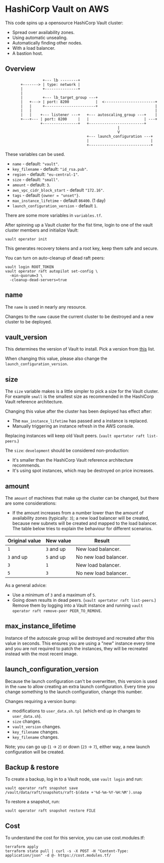 # HashiCorp Vault on AWS

This code spins up a opensource HashiCorp Vault cluster:

- Spread over availability zones.
- Using automatic unsealing.
- Automatically finding other nodes.
- With a load balancer.
- A bastion host.

## Overview

```text
                 +--- lb --------+
       +-------> | type: network |
       |         +---------------+
       |
       |         +--- lb_target_group ---+
       |   +---> | port: 8200            |  <-----------------------+
       |   |     +-----------------------+                          |
       |   |                                                        |
       |   |    +--- listener ---+   +--- autoscaling_group ---+    |
       +---+--- | port: 8200     |   |                         | ---+
                +----------------+   +-------------------------+
                                                   |
                                                   V      
                                     +--- launch_configuration ---+
                                     |                            |
                                     +----------------------------+
```

These variables can be used.

- `name` - default: `"vault"`.
- `key_filename` - default: `"id_rsa.pub"`.
- `region` - default: `"eu-central-1"`.
- `size` - default: `"small"`.
- `amount` - default: `3`.
- `aws_vpc_cidr_block_start` - default `"172.16"`.
- `tags` - default `{owner = "unset"}`.
- `max_instance_lifetime` - default `86400`. (1 day)
- `launch_configuration_version` - default `1`.

There are some more variables in `variables.tf`.

After spinning up a Vault cluster for the fist time, login to one of the vault cluster members and initialize Vault:

```
vault operator init
```

This generates recovery tokens and a root key, keep them safe and secure.

You can turn on auto-cleanup of dead raft peers:

```shell
vault login ROOT_TOKEN
vault operator raft autopilot set-config \
  -min-quorum=3 \
  -cleanup-dead-servers=true
```

## name

The `name` is used in nearly any resource.

Changes to the `name` cause the current cluster to be destroyed and a new cluster to be deployed.

## vault_version

This determines the version of Vault to install. Pick a version from [this](https://releases.hashicorp.com/vault/) list.

When changing this value, please also change the `launch_configuration_version`.

## size

The `size` variable makes is a little simpler to pick a size for the Vault cluster. For example `small` is the smallest size as recommended in the HashiCorp Vault reference architecture.

Changing this value after the cluster has been deployed has effect after:

- The `max_instance_lifetime` has passed and a instance is replaced.
- Manually triggering an instance refresh in the AWS console.

Replacing instances will keep old Vault peers. (`vault opertator raft list-peers`.)

The `size`: `development` should be considered non-production:

- It's smaller than the HashiCorp Vault reference architecture recommends.
- It's using spot instances, which may be destroyed on price increases.

## amount

The `amount` of machines that make up the cluster can be changed, but there are some considerations:

- If the amount increases from a number lower than the amount of availability zones (typically: `3`); a new load balancer will be created, because new subnets will be created and mapped to the load balancer. The table below tries to explain the behaviour for different scenarios.

| Original value | New value    | Result                |
|----------------|--------------|-----------------------|
| `1`            | `3` and up   | New load balancer.    |
| `3` and up     | `5` and up   | No new load balancer. |
| `3`            | `1`          | New load balancer.    |
| `5`            | `3`          | No new load balancer. |

As a general advice:

- Use a minimum of `3` and a maximum of `5`.
- Going down results in dead peers. (`vault opertator raft list-peers`.) Remove them by logging into a Vault instance and running `vault operator raft remove-peer PEER_TO_REMOVE`.

## max_instance_lifetime

Instance of the autoscale group will be destroyed and recreated after this value in seconds. This ensures you are using a "new" instance every time and you are not required to patch the instances, they will be recreated instead with the most recent image.

## launch_configuration_version

Because the launch configuration can't be overwritten, this version is used in the `name` to allow creating an extra launch configuration. Every time you change something to the launch configuration, change this number.

Changes requiring a version bump:

- modifications to `user_data.sh.tpl` (which end up in changes to `user_data.sh`).
- `size` changes.
- `vault_version` changes.
- `key_filename` changes.
- `key_filename` changes.

 Note; you can go up (`1` -> `2`) or down (`23` -> `7`), either way, a new launch configuration will be created.

## Backup & restore

To create a backup, log in to a Vault node, use `vault login` and run:

```shell
vault operator raft snapshot save /vault/data/raft/snapshots/raft-$(date +'%d-%m-%Y-%H:%M').snap
```

To restore a snapshot, run:

```shell
vault operator raft snapshot restore FILE
```

## Cost

To understand the cost for this service, you can use cost.modules.tf:

```shell
terraform apply
terraform state pull | curl -s -X POST -H "Content-Type: application/json" -d @- https://cost.modules.tf/
```
